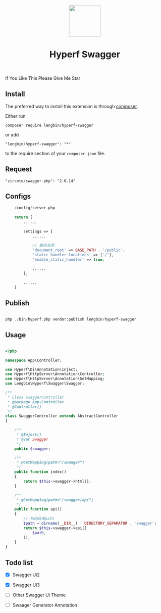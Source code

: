 <p align="center">
    <a href="https://hyperf.io/" target="_blank">
        <img src="https://hyperf.oss-cn-hangzhou.aliyuncs.com/hyperf.png" height="100px">
    </a>
    <h1 align="center">Hyperf Swagger</h1>
    <br>
</p>

If You Like This Please Give Me Star

Install
------------

The preferred way to install this extension is through [composer](http://getcomposer.org/download/).

Either run

```
composer require lengbin/hyperf-swagger
```

or add

```
"lengbin/hyperf-swagger": "*"
```
to the require section of your `composer.json` file.


Request
-------
```
"zircote/swagger-php": "2.0.14"
```


Configs
-----
``` php
    /config/server.php
    
    return [
        ......
        
        settings => [
            ......
        
            // 静态资源
            'document_root' => BASE_PATH . '/public',
            'static_handler_locations' => ['/'],
            'enable_static_handler' => true,

            ......
        ],

        ......
    ]
```

Publish
-------
```php
      
php ./bin/hyperf.php vendor:publish lengbin/hyperf-swagger

```

Usage
-----
```php

<?php

namespace App\Controller;

use Hyperf\Di\Annotation\Inject;
use Hyperf\HttpServer\Annotation\Controller;
use Hyperf\HttpServer\Annotation\GetMapping;
use Lengbin\Hyperf\Swagger\Swagger;

/**
 * Class SwaggerController
 * @package App\Controller
 * @Controller()
 */
class SwaggerController extends AbstractController
{

    /**
     * @Inject()
     * @var Swagger
     */
    public $swagger;

    /**
     * @GetMapping(path="/swaager")
     */
    public function index()
    {
        return $this->swagger->html();
    }

    /**
     * @GetMapping(path="/swagger/api")
     */
    public function api()
    {
        // 扫码目录path
        $path = dirname(__DIR__) . DIRECTORY_SEPARATOR . 'swagger';
        return $this->swagger->api([
            $path,
        ]);
    }
}

```

Todo list
--------
 - [x] Swagger Ui2
 - [x] Swagger Ui3
 - [ ] Other Swagger Ui Theme
 - [ ] Swaager Generator Annotation


